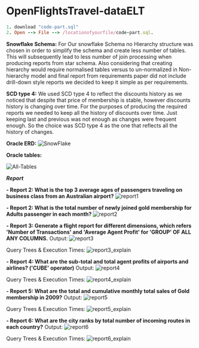 # OpenFlightsTravel-dataELT
```ruby
1. download "code-part.sql"
2. Open --> File --> /locationofyourfile/code-part.sql. 
```

**Snowflake Schema:**
For Our snowflake Schema no Hierarchy structure was chosen in order to simplify the schema and create less number of tables. This will subsequently lead to less number of join processing when producing reports from star schema. Also considering that creating hierarchy would require normalised tables versus to un-normalized in Non-hierarchy model and final report from requirements paper did not include drill-down style reports we decided to keep it simple as per requirements.

**SCD type 4:**
We used SCD type 4 to reflect the discounts history as we noticed that despite that price of membership is stable, however discounts history is changing over time. For the purposes of producing the required reports we needed to keep all the history of discounts over time. Just keeping last and previous was not enough as changes were frequent enough. So the choice was SCD type 4 as the one that reflects all the history of changes. 


**Oracle ERD:**
![SnowFlake](https://user-images.githubusercontent.com/44200835/65380984-b36ada00-dd2a-11e9-80de-d444b18fb9b2.png)








**Oracle tables:**















![All-Tables](https://user-images.githubusercontent.com/44200835/65380985-b960bb00-dd2a-11e9-95de-339d7b554fee.png)




***Report***

**- Report 2:
What is the top 3 average ages of passengers traveling on business class from an Australian airport?** 
![report1](https://user-images.githubusercontent.com/44200835/65381162-13637f80-dd2f-11e9-8d53-b1ff8212b606.png)

**- Report 2:
What is the total number of newly joined gold membership for Adults passenger in each month?** 
![report2](https://user-images.githubusercontent.com/44200835/65381164-16f70680-dd2f-11e9-8964-91c255646771.png)

**- Report 3:
Generate a flight report for different dimensions, which refers 'Number of Transactions' and 'Average Agent Profit' for 'GROUP' OF ALL ANY COLUMNS.** 
Output:
![report3](https://user-images.githubusercontent.com/44200835/65381165-19596080-dd2f-11e9-8de4-1ba02b1534c0.png)

Query Trees & Execution Times:
![report3_explain](https://user-images.githubusercontent.com/44200835/65381258-e7e19480-dd30-11e9-8d2a-c9cfa06ba1cc.png)

**- Report 4:
What are the sub-total and total agent profits of airports and airlines? ('CUBE' operator)** 
Output:
![report4](https://user-images.githubusercontent.com/44200835/65381166-1b232400-dd2f-11e9-8ecb-0d7058a4a6ac.png)

Query Trees & Execution Times:
![report4_explain](https://user-images.githubusercontent.com/44200835/65381260-e87a2b00-dd30-11e9-9061-9580164de488.png)

**- Report 5:
What are the total and cumulative monthly total sales of Gold membership in 2009?** 
Output:
![report5](https://user-images.githubusercontent.com/44200835/65381167-1e1e1480-dd2f-11e9-81a6-db378a0c9e76.png)

Query Trees & Execution Times:
![report5_explain](https://user-images.githubusercontent.com/44200835/65381272-0e9fcb00-dd31-11e9-9c0e-9b93e73c8a8f.png)

**- Report 6:
What are the city ranks by total number of incoming routes in each country?** 
Output:
![report6](https://user-images.githubusercontent.com/44200835/65381169-1fe7d800-dd2f-11e9-8a9d-6970a5b3d49a.png)

Query Trees & Execution Times:
![report6_explain](https://user-images.githubusercontent.com/44200835/65381261-eadc8500-dd30-11e9-9aa0-0b639667311d.png)



